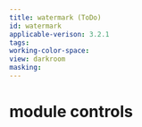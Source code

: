 ```yaml
---
title: watermark (ToDo)
id: watermark
applicable-verison: 3.2.1
tags: 
working-color-space:  
view: darkroom
masking: 
---
```


# module controls

